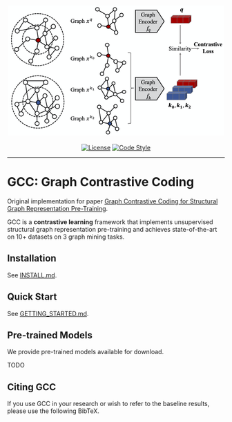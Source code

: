 <p align="center">
  <img src="fig.png" width="500">
  <br />
  <br />
  <a href="https://github.com/THUDM/GCC/blob/master/LICENSE"><img alt="License" src="https://img.shields.io/github/license/THUDM/GCC" /></a>
  <a href="https://github.com/ambv/black"><img alt="Code Style" src="https://img.shields.io/badge/code%20style-black-000000.svg" /></a>
</p>

-------------------------------------

# GCC: Graph Contrastive Coding

Original implementation for paper [Graph Contrastive Coding for Structural Graph Representation Pre-Training](TODO).

GCC is a **contrastive learning** framework that implements unsupervised structural graph representation pre-training and achieves state-of-the-art on 10+ datasets on 3 graph mining tasks.

## Installation

See [INSTALL.md](INSTALL.md).

## Quick Start

See [GETTING_STARTED.md](GETTING_STARTED.md).

## Pre-trained Models

We provide pre-trained models available for download.

TODO

## Citing GCC

If you use GCC in your research or wish to refer to the baseline results, please use the following BibTeX.

```

```
